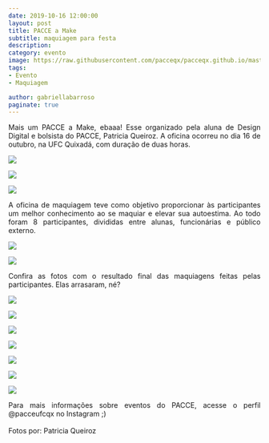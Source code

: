 ```yaml
---
date: 2019-10-16 12:00:00
layout: post
title: PACCE a Make
subtitle: maquiagem para festa
description: 
category: evento
image: https://raw.githubusercontent.com/pacceqx/pacceqx.github.io/master/assets/pic/2019-10-16/capa.png
tags:
- Evento
- Maquiagem

author: gabriellabarroso
paginate: true
---
```

<p style="text-align: justify">
Mais um PACCE a Make, ebaaa! Esse organizado pela aluna de Design Digital e bolsista do PACCE, Patricia Queiroz. A oficina ocorreu no dia 16 de outubro, na UFC Quixadá, com duração de duas horas.
</p>

![](https://raw.githubusercontent.com/pacceqx/pacceqx.github.io/master/assets/pic/2019-10-16/8.png)

![](https://raw.githubusercontent.com/pacceqx/pacceqx.github.io/master/assets/pic/2019-10-16/12.png)

![](https://raw.githubusercontent.com/pacceqx/pacceqx.github.io/master/assets/pic/2019-10-16/9.png)

<p style="text-align: justify">
A oficina de maquiagem teve como objetivo proporcionar às participantes um melhor conhecimento ao se maquiar e elevar sua autoestima. Ao todo foram 8 participantes, divididas entre alunas, funcionárias e público externo. 
 </p>

![](https://raw.githubusercontent.com/pacceqx/pacceqx.github.io/master/assets/pic/2019-10-16/11.png)

![](https://raw.githubusercontent.com/pacceqx/pacceqx.github.io/master/assets/pic/2019-10-16/10.png)

<p style="text-align: justify">
Confira as fotos com o resultado final das maquiagens feitas pelas participantes. Elas arrasaram, né?
</p>

![](https://raw.githubusercontent.com/pacceqx/pacceqx.github.io/master/assets/pic/2019-10-16/1.png)

![](https://raw.githubusercontent.com/pacceqx/pacceqx.github.io/master/assets/pic/2019-10-16/6.png)

![](https://raw.githubusercontent.com/pacceqx/pacceqx.github.io/master/assets/pic/2019-10-16/3.png)

![](https://raw.githubusercontent.com/pacceqx/pacceqx.github.io/master/assets/pic/2019-10-16/4.png)

![](https://raw.githubusercontent.com/pacceqx/pacceqx.github.io/master/assets/pic/2019-10-16/7.png)

![](https://raw.githubusercontent.com/pacceqx/pacceqx.github.io/master/assets/pic/2019-10-16/2.png)

![](https://raw.githubusercontent.com/pacceqx/pacceqx.github.io/master/assets/pic/2019-10-16/5.png)


<p style="text-align: justify">
Para mais informações sobre eventos do PACCE, acesse o perfil @pacceufcqx no Instagram ;) <br><br>
Fotos por: Patricia Queiroz
</p>